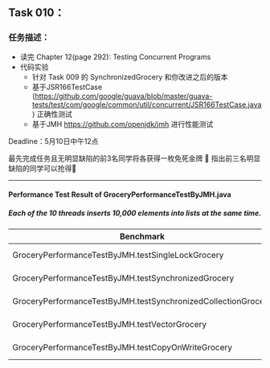 ## **Task 010：**

### 任务描述：

- 读完 Chapter 12(page 292): Testing Concurrent Programs
- 代码实验
  - 针对 Task 009 的 SynchronizedGrocery 和你改进之后的版本
  - 基于JSR166TestCase (https://github.com/google/guava/blob/master/guava-tests/test/com/google/common/util/concurrent/JSR166TestCase.java) 正确性测试
  - 基于JMH https://github.com/openjdk/jmh 进行性能测试

Deadline：5月10日中午12点

最先完成任务且无明显缺陷的前3名同学将各获得一枚免死金牌 🏅️
指出前三名明显缺陷的同学可以抢得🏅️

------

#### Performance Test Result of GroceryPerformanceTestByJMH.java

##### Each of the 10 threads inserts 10,000 elements into lists at the same time.

| Benchmark                                                     | Mode  | Cnt  | Score  | Error    | Units |
|---------------------------------------------------------------| ----- | ---- |--------|----------| ----- |
| GroceryPerformanceTestByJMH.testSingleLockGrocery             | thrpt | 25   | 0.284  | ± 0.016  | ops/s |
| GroceryPerformanceTestByJMH.testSynchronizedGrocery           | thrpt | 25   | 0.263  | ± 0.013  | ops/s |
| GroceryPerformanceTestByJMH.testSynchronizedCollectionGrocery | thrpt | 25   | 0.219  | ± 0.014  | ops/s |
| GroceryPerformanceTestByJMH.testVectorGrocery                 | thrpt | 25   | 0.202  | ± 0.011  | ops/s |
| GroceryPerformanceTestByJMH.testCopyOnWriteGrocery            | thrpt | 25   | 0.106  | ± 0.004  | ops/s |
